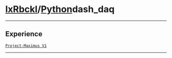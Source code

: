 # [lxRbckl](https://github.com/lxRbckl/lxRbckl/tree/main)/[Python](https://github.com/lxRbckl/lxRbckl/tree/main/Python)dash_daq

---

## Experience
[`Project-Maximus V1`](https://github.com/lxRbckl/Project-Maximus/blob/V1/README.md)

---

